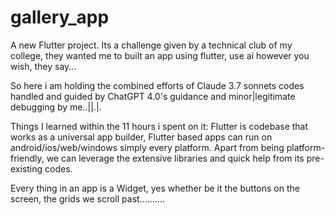 # gallery_app

A new Flutter project.
Its a challenge given by a technical club of my college, they wanted me to built an app using flutter, 
use ai however you wish, they say...

So here i am holding the combined efforts of Claude 3.7 sonnets codes handled and guided by ChatGPT 4.0's guidance
and minor|legitimate debugging by me..||.|.

Things I learned within the 11 hours i spent on it:
Flutter is codebase that works as a universal app builder, Flutter based apps can run on android/ios/web/windows simply every platform.
Apart from being platform-friendly, we can leverage the extensive libraries and quick help from its pre-existing codes.

Every thing in an app is a Widget, yes whether be it the buttons on the screen, the grids we scroll past..........
